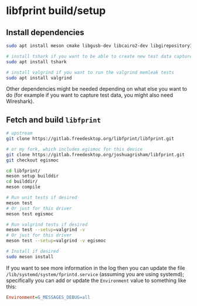 # libfprint build/setup

## Install dependencies

```sh
sudo apt install meson cmake libgusb-dev libcairo2-dev libgirepository1.0-dev libnss3-dev libgudev-1.0-dev gtk-doc-tools

# install tshark if you want to be able to create new test data captures
sudo apt install tshark

# install valgrind if you want to run the valgrind memleak tests
sudo apt install valgrind
```

Other dependencies might be needed depending on what else you want to do (for example if you want to capture test data, you might also need Wireshark). 

## Fetch and build `libfprint`

```sh
# upstream
git clone https://gitlab.freedesktop.org/libfprint/libfprint.git

# or my fork, which includes egismoc for this device
git clone https://gitlab.freedesktop.org/joshuagrisham/libfprint.git
git checkout egismoc

cd libfprint/
meson setup builddir
cd builddir/
meson compile

# Run unit tests if desired
meson test
# Or just for this driver
meson test egismoc

# Run valgrind tests if desired
meson test --setup=valgrind -v
# Or just for this driver
meson test --setup=valgrind -v egismoc

# Install if desired
sudo meson install
```

If you want to see more information in the log then you can update the file `/lib/systemd/system/fprintd.service` (assuming you are using systemd); specifically you can add or update the `Environment` value to something like this:

```ini
Environment=G_MESSAGES_DEBUG=all
```
